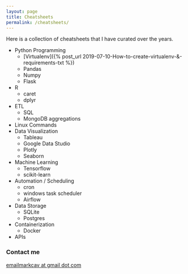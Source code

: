 ```yaml
---
layout: page
title: Cheatsheets
permalink: /cheatsheets/
---
```


Here is a collection of cheatsheets that I have curated over the years. 

* Python Programming
  * [Virtualenv]({% post_url 2019-07-10-How-to-create-virtualenv-&-requirements-txt %})
  * Pandas
  * Numpy
  * Flask 
* R
  * caret
  * dplyr 
* ETL
  * SQL
  * MongoDB aggregations
* Linux Commands
* Data Visualization 
   * Tableau
   * Google Data Studio
   * Plotly
   * Seaborn
* Machine Learning
   * Tensorflow
   * scikit-learn
* Automation / Scheduling
  * cron
  * windows task scheduler
  * Airflow
* Data Storage
  * SQLite
  * Postgres
* Containerization
  * Docker
* APIs


### Contact me

[emailmarkcav at gmail dot com](mailto:emailmarkcav@gmail.com)
